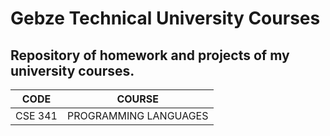 
# Gebze Technical University Courses

## Repository of homework and projects of my university courses.


| CODE | COURSE |
| ------ | ------ |
| CSE 341 | PROGRAMMING LANGUAGES |


